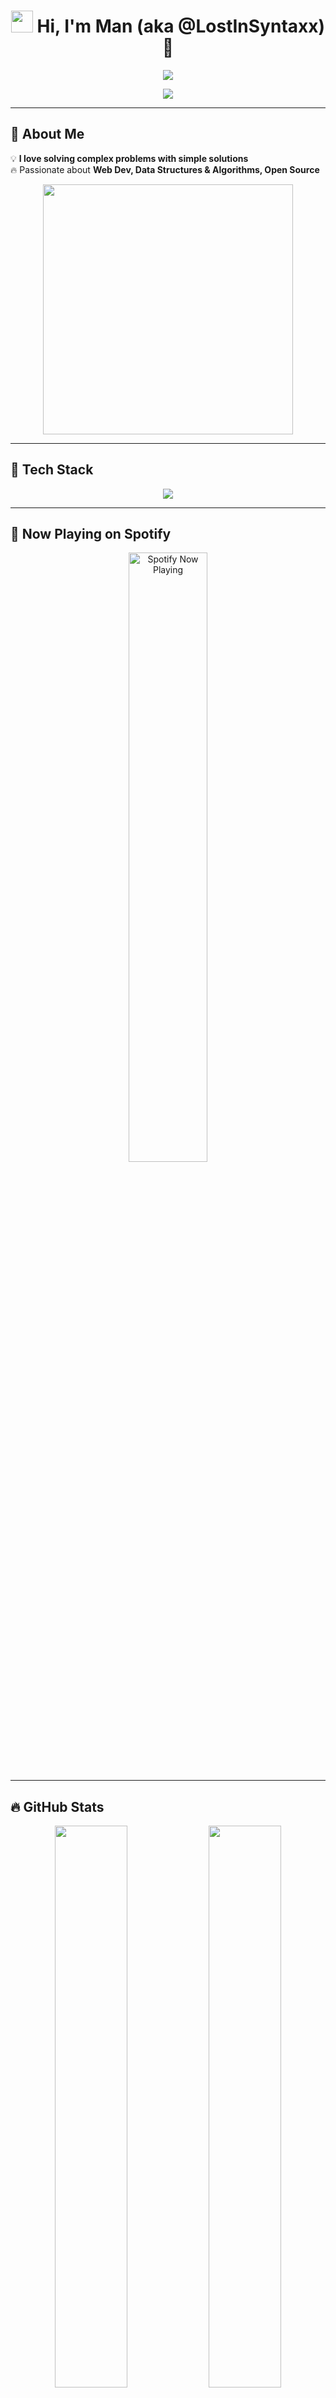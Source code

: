 <h1 align="center">
  <img src="https://media.giphy.com/media/hvRJCLFzcasrR4ia7z/giphy.gif" width="35px">
  <b>Hi, I'm Man (aka @LostInSyntaxx) 🚀</b>
</h1>

<p align="center">
  <img src="https://readme-typing-svg.herokuapp.com?font=Fira+Code&duration=4000&pause=1000&color=F7B93E&center=true&vCenter=true&width=600&height=50&lines=💻+Passionate+Developer+%7C+Tech+Explorer;🚀+Creating+cool+stuff+with+code!">
</p>

<p align="center">
  <img src="https://komarev.com/ghpvc/?username=LostInSyntaxx&color=blue&style=for-the-badge&label=PROFILE+VIEWS">
</p>

---

## 🚀 About Me  
💡 **I love solving complex problems with simple solutions**  
🔥 Passionate about **Web Dev, Data Structures & Algorithms, Open Source**  

<p align="center">
  <img src="https://media.giphy.com/media/L1R1tvI9svkIWwpVYr/giphy.gif" width="400px">
</p>

---

## 🎨 Tech Stack  
<p align="center">
  <img src="https://skillicons.dev/icons?i=js,ts,nodejs,react,nextjs,tailwind,php,mysql,prisma,github" />
</p>

---

## 🎵 Now Playing on Spotify  
<div align="center">  
  <a href="https://open.spotify.com/user/z17o1lgsmacfizmz24jri1sa0">  
    <img src="https://novatorem-lostinsyntaxx.vercel.app/api/spotify" alt="Spotify Now Playing" width="50%" />  
  </a>  
</div>  

---

## 🔥 GitHub Stats  

<div align="center">
  <img src="https://github-readme-streak-stats.herokuapp.com/?user=LostInSyntaxx&theme=radical" width="48%">
  <img src="https://github-readme-stats.vercel.app/api?username=LostInSyntaxx&show_icons=true&theme=radical" width="48%">
</div>

---

## 🎯 Contribution Graph  
<p align="center">
  <img src="https://github-profile-summary-cards.vercel.app/api/cards/profile-details?username=LostInSyntaxx&theme=radical">
</p>

---

## 🏆 GitHub Snake 🐍  
<p align="center">
  <img src="https://github.com/LostInSyntaxx/LostInSyntaxx/raw/output/github-contribution-grid-snake.svg">
</p>

---

## 🚀 Featured Repositories  

<p align="center">
  <a href="https://github.com/LostInSyntaxx/my-portfolio">
    <img src="https://github-readme-stats.vercel.app/api/pin/?username=LostInSyntaxx&repo=my-portfolio&theme=radical" />
  </a>
  <a href="https://github.com/LostInSyntaxx/api-boilerplate">
    <img src="https://github-readme-stats.vercel.app/api/pin/?username=LostInSyntaxx&repo=api-boilerplate&theme=radical" />
  </a>
</p>

<p align="center">
  <a href="https://github.com/LostInSyntaxx/react-dashboard">
    <img src="https://github-readme-stats.vercel.app/api/pin/?username=LostInSyntaxx&repo=react-dashboard&theme=radical" />
  </a>
</p>

---

## 🌎 Connect with Me  

📧 **Email**: [poomabcde11@gmail.com](mailto:poomabcde11@gmail.com)  
🔗 **Portfolio**: [GitHub Portfolio](https://github.com/LostInSyntaxx)  
🐦 **Discord**: sqlalchemy1  

<p align="center">
  <a href="https://discord.com/users/303850082833399809">
    <img src="https://img.shields.io/badge/Discord-%237289DA.svg?style=for-the-badge&logo=discord&logoColor=white">
  </a>
</p>

---

## 🎮 Discord Status  
<p align="center">
  <a href="https://discord.com/users/303850082833399809">
    <img src="https://lanyard.cnrad.dev/api/303850082833399809">
  </a>
</p>

---

## ✍️ Blog & Articles  
🔹 [How to Build a Modern Dashboard with React & Tailwind](https://dev.to/lostinsyntaxx/react-tailwind-dashboard-101)  
🔹 [JavaScript ES6 Features You Should Know](https://dev.to/lostinsyntaxx/js-es6-must-know)  
🔹 [Next.js vs React: When to Choose What?](https://dev.to/lostinsyntaxx/nextjs-vs-react)  

---

## 🔥 Random Dev Quote  
<p align="center">
  <img src="https://quotes-github-readme.vercel.app/api?type=horizontal&theme=radical">
</p>

---

## 🤣 Fun Fact  
💡 "99 little bugs in the code, 99 little bugs. Take one down, patch it around, 127 little bugs in the code..."  

---

<h3 align="center">⭐ Developer Program Member 🚀</h3>  
<p align="center">
  <img src="https://media.giphy.com/media/3o7TKsQ1U1YYJgBxcM/giphy.gif" width="100px"/>
</p>
